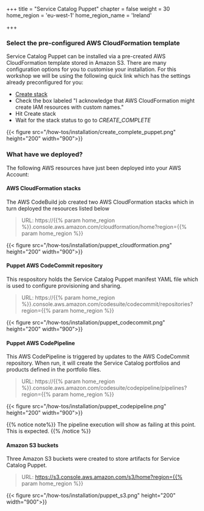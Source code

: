 +++
title = "Service Catalog Puppet"
chapter = false
weight = 30
home_region = 'eu-west-1'
home_region_name = 'Ireland'

+++


### Select the pre-configured AWS CloudFormation template
Service Catalog Puppet can be installed via a pre-created AWS CloudFormation template stored in Amazon S3. There are 
many configuration options for you to customise your installation.  For this workshop we will be using the following 
quick link which has the settings already preconfigured for you:

- <a target="_blank" href="https://eu-west-1.console.aws.amazon.com/cloudformation/home?region=eu-west-1#/stacks/quickcreate?templateUrl=https%3A%2F%2Fservice-catalog-tools.s3.eu-west-2.amazonaws.com%2Fpuppet%2Flatest%2Fservicecatalog-puppet-initialiser.template.yaml&stackName=puppet-initialization-stack&param_CloudFormationDeployRolePermissionsBoundary=arn%3Aaws%3Aiam%3A%3Aaws%3Apolicy%2FAdministratorAccess&param_DeployEnvironmentComputeType=BUILD_GENERAL1_SMALL&param_DeployNumWorkers=10&param_EnabledRegions=eu-west-1&param_PuppetCodePipelineRolePermissionBoundary=arn%3Aaws%3Aiam%3A%3Aaws%3Apolicy%2FAdministratorAccess&param_PuppetDeployRolePermissionBoundary=arn%3Aaws%3Aiam%3A%3Aaws%3Apolicy%2FAdministratorAccess&param_PuppetGenerateRolePermissionBoundary=arn%3Aaws%3Aiam%3A%3Aaws%3Apolicy%2FAdministratorAccess&param_PuppetProvisioningRolePermissionsBoundary=arn%3Aaws%3Aiam%3A%3Aaws%3Apolicy%2FAdministratorAccess&param_PuppetRoleName=PuppetRole&param_PuppetRolePath=%2Fservicecatalog-puppet%2F&param_PuppetRolePermissionBoundary=arn%3Aaws%3Aiam%3A%3Aaws%3Apolicy%2FAdministratorAccess&param_SCMBranchName=main&param_SCMBucketName=&param_SCMConnectionArn=&param_SCMFullRepositoryId=&param_SCMObjectKey=&param_SCMRepositoryName=ServiceCatalogPuppet&param_SCMShouldCreateRepo=true&param_SCMSourceProvider=CodeCommit&param_ShouldCollectCloudformationEvents=false&param_ShouldDeleteRollbackCompleteStacks=true&param_ShouldForwardEventsToEventbridge=false&param_ShouldForwardFailuresToOpscenter=true&param_ShouldUseStacksServiceRole=true&param_ShouldValidate=true&param_SourceRolePermissionsBoundary=arn%3Aaws%3Aiam%3A%3Aaws%3Apolicy%2FAdministratorAccess&param_Version=aws-service-catalog-puppet">Create stack</a>
- Check the box labeled "I acknowledge that AWS CloudFormation might create IAM resources with custom names."
- Hit Create stack
- Wait for the stack status to go to *CREATE_COMPLETE*

{{< figure src="/how-tos/installation/create_complete_puppet.png" height="200" width="900">}}

### What have we deployed?
The following AWS resources have just been deployed into your AWS Account:

#### AWS CloudFormation stacks
The AWS CodeBuild job created two AWS CloudFormation stacks which in turn deployed the resources listed below

> URL: https://{{% param home_region %}}.console.aws.amazon.com/cloudformation/home?region={{% param home_region %}}

{{< figure src="/how-tos/installation/puppet_cloudformation.png" height="200" width="900">}}

#### Puppet AWS CodeCommit repository
This respository holds the Service Catalog Puppet manifest YAML file which is used to configure provisioning and sharing.

> URL: https://{{% param home_region %}}.console.aws.amazon.com/codesuite/codecommit/repositories?region={{% param home_region %}}

{{< figure src="/how-tos/installation/puppet_codecommit.png" height="200" width="900">}}

#### Puppet AWS CodePipeline
This AWS CodePipeline is triggered by updates to the AWS CodeCommit repository. When run, it will create the Service Catalog portfolios and products defined in the portfolio files. 

> URL: https://{{% param home_region %}}.console.aws.amazon.com/codesuite/codepipeline/pipelines?region={{% param home_region %}}

{{< figure src="/how-tos/installation/puppet_codepipeline.png" height="200" width="900">}}

{{% notice note%}}
The pipeline execution will show as failing at this point.  This is expected. 
{{% /notice %}}

#### Amazon S3 buckets
Three Amazon S3 buckets were created to store artifacts for Service Catalog Puppet.

> URL: https://s3.console.aws.amazon.com/s3/home?region={{% param home_region %}}

{{< figure src="/how-tos/installation/puppet_s3.png" height="200" width="900">}}
